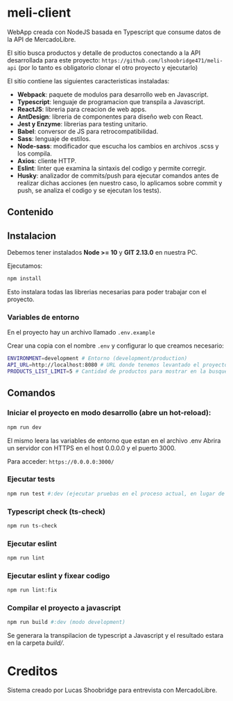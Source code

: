 # meli-client

WebApp creada con NodeJS basada en Typescript que consume datos de la API de MercadoLibre.

El sitio busca productos y detalle de productos conectando a la API desarrollada para este proyecto: ```https://github.com/lshoobridge471/meli-api``` (por lo tanto es obligatorio clonar el otro proyecto y ejecutarlo)

El sitio contiene las siguientes caracteristicas instaladas:

- **Webpack**: paquete de modulos para desarrollo web en Javascript.
- **Typescript**: lenguaje de programacion que transpila a Javascript.
- **ReactJS**: libreria para creacion de web apps.
- **AntDesign**: libreria de componentes para diseño web con React.
- **Jest y Enzyme**: librerias para testing unitario.
- **Babel**: conversor de JS para retrocompatibilidad.
- **Sass**: lenguaje de estilos.
- **Node-sass**: modificador que escucha los cambios en archivos .scss y los compila.
- **Axios**: cliente HTTP.
- **Eslint**: linter que examina la sintaxis del codigo y permite corregir.
- **Husky**: analizador de commits/push para ejecutar comandos antes de realizar dichas acciones (en nuestro caso, lo aplicamos sobre commit y push, se analiza el codigo y se ejecutan los tests).

## Contenido

## Instalacion

Debemos tener instalados **Node >= 10** y **GIT 2.13.0** en nuestra PC.

Ejecutamos:

```bash
npm install
```

Esto instalara todas las librerias necesarias para poder trabajar con el proyecto.

### Variables de entorno
En el proyecto hay un archivo llamado ```.env.example```

Crear una copia con el nombre ```.env``` y configurar lo que creamos necesario:

```bash
ENVIRONMENT=development # Entorno (development/production)
API_URL=http://localhost:8080 # URL donde tenemos levantado el proyecto la API.
PRODUCTS_LIST_LIMIT=5 # Cantidad de productos para mostrar en la busqueda.
```

## Comandos

### Iniciar el proyecto en modo desarrollo (abre un hot-reload):
```bash
npm run dev
```
El mismo leera las variables de entorno que estan en el archivo .env
Abrira un servidor con HTTPS en el host 0.0.0.0 y el puerto 3000.

Para acceder: ```https://0.0.0.0:3000/```

### Ejecutar tests
```bash
npm run test #:dev (ejecutar pruebas en el proceso actual, en lugar de crear hilos)
```
### Typescript check (ts-check)
```bash
npm run ts-check
```
### Ejecutar eslint
```bash
npm run lint
```
### Ejecutar eslint y fixear codigo
```bash
npm run lint:fix
```
### Compilar el proyecto a javascript
```bash
npm run build #:dev (modo development)
```
Se generara la transpilacion de typescript a Javascript y el resultado estara en la carpeta *build/*.

# Creditos

Sistema creado por Lucas Shoobridge para entrevista con MercadoLibre.